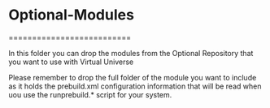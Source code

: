 # Optional-Modules
==========================

In this folder you can drop the modules from the Optional Repository that you want to use with Virtual Universe

Please remember to drop the full folder of the module you want to include as it holds the prebuild.xml configuration information that will be read when uou use the runprebuild.* script for your system.
